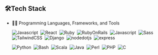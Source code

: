 ## 🛠️Tech Stack
- 👩‍💻 Programming Languages, Frameworks, and Tools
  
    ![Javascript](https://img.shields.io/badge/-javascript-blue?logo=javascript)&nbsp;
    ![React](https://img.shields.io/badge/-React-red?logo=React)&nbsp;
    ![Ruby](https://img.shields.io/badge/-Ruby-05122A?style=flat&logo=Ruby)&nbsp;
    ![RubyOnRails](https://img.shields.io/badge/-RubyonRails-red?style=flat&logo=RubyonRails)&nbsp;
    ![Javascript](https://img.shields.io/badge/-javascript-blue?logo=javascript)&nbsp;
    ![Sass](https://img.shields.io/badge/sass-blue?logo=sass)&nbsp;
    ![TailwindCSS](https://img.shields.io/badge/tailwindcss?logo=tailwindcss)&nbsp;
    ![Django](https://img.shields.io/badge/django-05122A?logo=django)&nbsp;
    ![nodedotjs](https://img.shields.io/badge/nodedotjs-05122A?logo=nodedotjs)&nbsp;
    ![express](https://img.shields.io/badge/express-05122A?logo=express)&nbsp;
    
    ![Python](https://img.shields.io/badge/-Python-05122A?style=flat&logo=python)&nbsp;
    ![Bash](https://img.shields.io/badge/-Shell_Script-05122A?style=flat&logo=gnu-bash)&nbsp;
    ![Scala](https://img.shields.io/badge/-Scala-05122A?style=flat&logo=Scala&logoColor=DC143C)&nbsp;
    ![Java](https://img.shields.io/badge/-Java-05122A?style=flat&logo=Java&logoColor)&nbsp;
    ![Perl](https://img.shields.io/badge/-Perl-05122A?style=flat&logo=Perl&logoColor=FFA518)&nbsp;
    ![PHP](https://img.shields.io/badge/-PHP-05122A?style=flat&logo=php)&nbsp;
    ![C](https://img.shields.io/badge/-C%23%20-05122A?style=flat&logo=c-sharp)&nbsp;

    